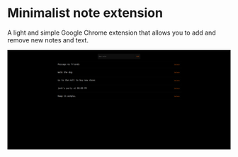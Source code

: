 # Minimalist note extension

A light and simple Google Chrome extension that allows you to add and remove new notes and text.

![Screenshot](./.github/screenshot.png)